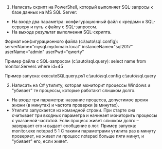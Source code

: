 
1. Написать скрипт на PowerShell, который выполняет SQL-запросы к базе данных на MS SQL Server:
- На входе два параметра: конфигурационный файл с кредами к SQL-серверу и путь к файлу с SQL-запросом. 
- На выходе результат выполнения SQL-скрипта.

Формат конфигурационного файла (c:\auto\sql.config):
serverName="mysql.mydomain.local"
instanceName="sql2017"
userName="admin"
userPwd="qwerty"

Пример файла с SQL-запросом (c:\auto\sql.query):
select name from monitor.Servers where id=45

Пример запуска: 
executeSQLquery.ps1 c:\auto\sql.config c:\auto\sql.query

2. Написать на C# утилиту, которая мониторит процессы Windows и "убивает" те процессы, которые работают слишком долго.
- На входе три параметра: название процесса, допустимое время жизни (в минутах) и частота проверки (в минутах).
- Утилита запускается из командной строки. При старте она считывает три входных параметра и начинает мониторить процессы с указанной частотой. Если процесс живет слишком долго – завершает его и выдает сообщение в лог.
Пример запуска:
monitor.exe notepad 5 1
С такими параметрами утилита раз в минуту проверяет, не живет ли процесс notepad больше пяти минут, и "убивает" его, если живет.
